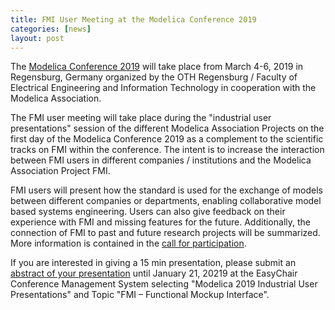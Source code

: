 ```yaml
---
title: FMI User Meeting at the Modelica Conference 2019
categories: [news]
layout: post
---
```


The [Modelica Conference 2019](https://modelica.org/events/modelica2019/index_html) will take place from March 4-6, 2019 in Regensburg, Germany organized by the OTH Regensburg /
Faculty of Electrical Engineering and Information Technology in cooperation with the Modelica Association.

The FMI user meeting will take place during the "industrial user presentations" session of the different Modelica Association
Projects on the first day of the Modelica Conference 2019 as a complement to the scientific tracks on FMI within the
conference. The intent is to increase the interaction between FMI users in different companies / institutions and the
Modelica Association Project FMI.

FMI users will present how the standard is used for the exchange of models between different companies or
departments, enabling collaborative model based systems engineering.
Users can also give feedback on their experience with FMI and missing features for the future. Additionally, the connection of FMI to past and future research projects will be summarized.
More information is contained in the [call for participation](https://svn.fmi-standard.org/fmi/branches/public/docs/Modelica2019/CFP_FMI-User-Meeting_Modelica_Conference_2019.pdf).

If you are interested in giving a 15 min presentation, please submit an [abstract of your presentation](https://modelica.org/events/modelica2019/subpages/callforpapers) until
January 21, 20219 at the EasyChair Conference Management System selecting "Modelica 2019 Industrial User Presentations" and
Topic "FMI – Functional Mockup Interface".
